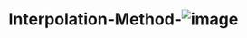 # Interpolation-Method-![image](https://user-images.githubusercontent.com/50647833/113394356-0ff48e00-93d3-11eb-9ad0-2f4c071e2586.png)
